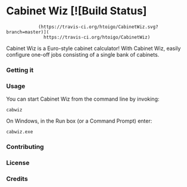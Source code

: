 # Cabinet Wiz  [![Build Status]
                (https://travis-ci.org/htoigo/CabinetWiz.svg?branch=master)](
                  https://travis-ci.org/htoigo/CabinetWiz)

Cabinet Wiz is a Euro-style cabinet calculator! With Cabinet Wiz, easily
configure one-off jobs consisting of a single bank of cabinets.

### Getting it

### Usage

You can start Cabinet Wiz from the command line by invoking:

    cabwiz

On Windows, in the Run box (or a Command Prompt) enter:

    cabwiz.exe

### Contributing

### License

### Credits
